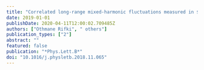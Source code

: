 ```yaml
---
title: "Correlated long-range mixed-harmonic fluctuations measured in $pp$, $p$+Pb and low-multiplicity Pb+Pb collisions with the ATLAS detector"
date: 2019-01-01
publishDate: 2020-04-11T12:00:02.709485Z
authors: ["Othmane Rifki", " others"]
publication_types: ["2"]
abstract: ""
featured: false
publication: "*Phys.Lett.B*"
doi: "10.1016/j.physletb.2018.11.065"
---
```


